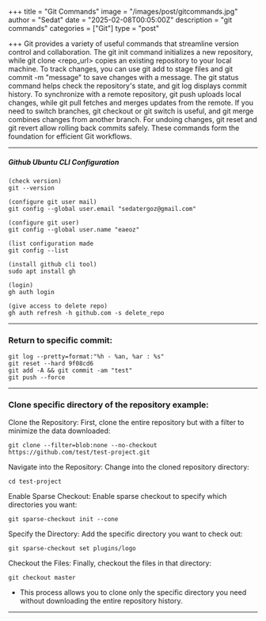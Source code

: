 +++
title = "Git Commands"
image = "/images/post/gitcommands.jpg"
author = "Sedat"
date = "2025-02-08T00:05:00Z"
description = "git commands"
categories = ["Git"]
type = "post"

+++
Git provides a variety of useful commands that streamline version control and collaboration. The git init command initializes a new repository, while git clone <repo_url> copies an existing repository to your local machine. To track changes, you can use git add <file> to stage files and git commit -m "message" to save changes with a message. The git status command helps check the repository's state, and git log displays commit history. To synchronize with a remote repository, git push uploads local changes, while git pull fetches and merges updates from the remote. If you need to switch branches, git checkout <branch> or git switch <branch> is useful, and git merge <branch> combines changes from another branch. For undoing changes, git reset and git revert allow rolling back commits safely. These commands form the foundation for efficient Git workflows.

***

##### Github Ubuntu CLI Configuration

```
(check version)
git --version

(configure git user mail)
git config --global user.email "sedatergoz@gmail.com"

(configure git user)
git config --global user.name "eaeoz"

(list configuration made
git config --list

(install github cli tool)
sudo apt install gh

(login)
gh auth login

(give access to delete repo)
gh auth refresh -h github.com -s delete_repo
```

***

### Return to specific commit:

```
git log --pretty=format:"%h - %an, %ar : %s"
git reset --hard 9f08cd6
git add -A && git commit -am "test"
git push --force
```

***

### Clone specific directory of the repository example:


Clone the Repository: First, clone the entire repository but with a filter to minimize the data downloaded:

`git clone --filter=blob:none --no-checkout https://github.com/test/test-project.git`

Navigate into the Repository: Change into the cloned repository directory:

`cd test-project`

Enable Sparse Checkout: Enable sparse checkout to specify which directories you want:

`git sparse-checkout init --cone`

Specify the Directory: Add the specific directory you want to check out:

`git sparse-checkout set plugins/logo`

Checkout the Files: Finally, checkout the files in that directory:

`git checkout master`

* This process allows you to clone only the specific directory you need without downloading the entire repository history.

***
